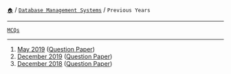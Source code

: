 [`🏠`](/) / [`Database Management Systems`](/dbms/) / `Previous Years`
 
<hr />

[`MCQs`](/dbms/mcqs/)

<hr />

1. [May 2019](/dbms/previous-years/may-19/) ([Question Paper](https://links.sem5.tk/dbms-m19))
2. [December 2019](/dbms/previous-years/dec-19/) ([Question Paper](https://links.sem5.tk/dbms-d19))
3. [December 2018](/dbms/previous-years/dec-18/) ([Question Paper](https://links.sem5.tk/dbms-d18))
